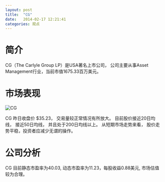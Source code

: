 ```yaml
---
layout: post
title:  "CG"
date:   2014-02-17 12:21:41
categories: 观点
---
```


# 简介
CG（The Carlyle Group LP）是USA著名上市公司，
公司主要从事Asset Management行业，当前市值1675.33百万美元。

# 市场表现

![CG](http://finviz.com/chart.ashx?t=CG&ty=c&ta=1&p=d&s=l)

CG 昨日收盘价 $35.23，
交易量较正常情况有所放大。
目前股价接近20日均线，
接近50日均线，
并且处于200日均线以上。
从短期市场走势来看，
股价走势平稳，投资者应减少无谓的操作。

# 公司分析
CG 目前静态市盈率为40.03, 动态市盈率为11.23，每股收益0.88美元,
市场估值较为合理。
